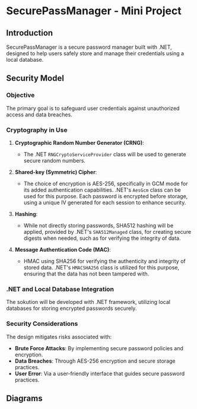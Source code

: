 # SecurePassManager - Mini Project

## Introduction

SecurePassManager is a secure password manager built with .NET, designed to help users safely store and manage their credentials using a local database.

## Security Model

### Objective

The primary goal is to safeguard user credentials against unauthorized access and data breaches. 

### Cryptography in Use

1. **Cryptographic Random Number Generator (CRNG)**:
   - The .NET `RNGCryptoServiceProvider` class will be used to generate secure random numbers.

2. **Shared-key (Symmetric) Cipher**:
   - The choice of encryption is AES-256, specifically in GCM mode for its added authentication capabilities. .NET's `AesGcm` class can be used for this purpose. Each password is encrypted before storage, using a unique IV generated for each session to enhance security.

3. **Hashing**:
   - While not directly storing passwords, SHA512 hashing will be applied, provided by .NET's `SHA512Managed` class, for creating secure digests when needed, such as for verifying the integrity of data.

4. **Message Authentication Code (MAC)**:
   - HMAC using SHA256 for verifying the authenticity and integrity of stored data. .NET's `HMACSHA256` class is utilized for this purpose, ensuring that the data has not been tampered with.

### .NET and Local Database Integration

The sokution will be developed with .NET framework, utilizing local databases for storing encrypted passwords securely. 

### Security Considerations

The design mitigates risks associated with:
- **Brute Force Attacks**: By implementing secure password policies and encryption.
- **Data Breaches**: Through AES-256 encryption and secure storage practices.
- **User Error**: Via a user-friendly interface that guides secure password practices.

## Diagrams

